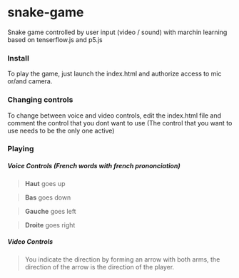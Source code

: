 # snake-game
Snake game controlled by user input (video / sound) with marchin learning based on tenserflow.js and p5.js

### Install
To play the game, just launch the index.html and authorize access to mic or/and camera.

### Changing controls
To change between voice and video controls, edit the index.html file and comment the control that you dont want to use (The control that you want to use needs to be the only one active)

### Playing

##### Voice Controls (French words with *french prononciation*)
> **Haut** goes up

> **Bas** goes down

> **Gauche** goes left

> **Droite** goes right


##### Video Controls
> You indicate the direction by forming an arrow with both arms, the direction of the arrow is the direction of the player.
